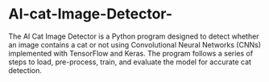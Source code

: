 # AI-cat-Image-Detector-
The AI Cat Image Detector is a Python program designed to detect whether an image contains a cat or not using Convolutional Neural Networks (CNNs) implemented with TensorFlow and Keras. The program follows a series of steps to load, pre-process, train, and evaluate the model for accurate cat detection.
